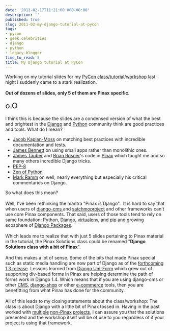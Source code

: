 ```yaml
---
date: '2011-02-17T11:21:00.000-08:00'
description: ''
published: true
slug: 2011-02-my-django-tutorial-at-pycon
tags:
- pycon
- geek celebrities
- django
- python
- legacy-blogger
time_to_read: 5
title: My Django tutorial at PyCon
---
```


Working on my tutorial slides for my <a href="http://us.pycon.org/2011">PyCon</a> <a href="http://us.pycon.org/2011/schedule/presentations/111/">class/tutoria</a>l/<a href="http://pydanny.blogspot.com/2011/02/my-pinax-solutions-class-at-pycon-2011.html">workshop</a> last night I suddenly came to a stark realization.<br /><br /><b>Out of dozens of slides, only 5 of them are Pinax specific.</b><br /><br /><span class="Apple-style-span" style="font-size: x-large;">o.O</span><br /><br />I think this is because the slides are a condensed version of what the best and brightest in the <a href="http://djangoproject.com/">Django</a> and <a href="http://python.org/">Python</a> community think are good practices and tools. What do I mean?<br /><ul><li><a href="http://jacobian.org/">Jacob Kaplan-Moss</a> on matching best practices with incredible documentation and tests.</li><li><a href="http://b-list.org/">James Bennett</a>&nbsp;on using small apps rather than monolithic ones.</li><li><a href="http://jtauber.com/">James Tauber</a> and <a href="http://brianrosner.com/">Brian Rosner</a>'s code in <a href="http://pinaxproject.com/">Pinax</a> which taught me and so many others incredible Django tricks.</li><li><a href="http://www.python.org/dev/peps/pep-0008/">PEP-8</a></li><li><a href="http://www.python.org/dev/peps/pep-0020/">Zen of Python</a></li><li><a href="http://compoundthinking.com/blog/index.php/about/">Mark Ramm</a>&nbsp;on well, nearly everything but especially his critical commentaries on Django.</li></ul>So what does this mean?<br /><br />Well, I've been rethinking the mantra "Pinax is Django". &nbsp;It is hard to say that when users of <a href="http://django-cms.org/">django-cms </a>and <a href="http://satchmoproject.com/">satchmoproject</a> and other frameworks can't use core Pinax components. That said, users of those tools tend to rely on same foundation: Python, Django, <a href="http://virtualenv.openplans.org/">virtualenv</a>, and <a href="http://pip.openplans.org/">pip</a> and growing ecosphere of <a href="http://djangopackages.com/">Django Packages</a>.<br /><br />Which leads me to realize that with just 5 slides pertaining to Pinax material in the tutorial, the Pinax Solutions class could be renamed "<b>Django Solutions class with a bit of Pinax</b>".<br /><br />And this makes a lot of sense. Some of the bits that made Pinax special such as static media handling are now part of Django as of the <a href="http://docs.djangoproject.com/en/dev/releases/1.3/#extended-static-files-handling">forthcoming 1.3 release</a>. Lessons learned from <a href="https://github.com/pydanny/django-uni-form">Django Uni-Form</a> which grew out of supporting div-based forms in Pinax are helping determine the path of forms work in Django 1.4. Which means that if you are using django-cms or other <a href="http://www.djangopackages.com/grids/g/cms/">CMS</a>, <a href="http://django-shop.org/">django-shop</a> or other <a href="http://www.djangopackages.com/grids/g/ecommerce/">e-commerce</a> tools, then you are benefitting from what Pinax has done for the community.<br /><br />All of this leads to my closing statements about the class/workshop: The class is about Django with a little bit of Pinax tossed in. Having in the past worked with <a href="http://storymarket.com/">multiple</a> <a href="http://science.nasa.gov/">non-Pinax</a> <a href="http://cartwheelweb.com/">projects</a>, I can assure you that the solutions presented and the workshop itself will be of use to you regardless of if your project is using that framework.